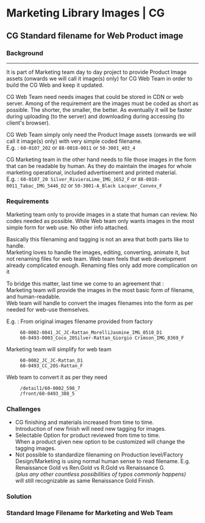 # Marketing Library Images | CG

## CG Standard filename for Web Product image

### Background
---
It is part of Marketing team day to day project to provide Product Image assets (onwards we will call it image(s) only) for CG Web Team in order to build the CG Web and keep it  updated.

CG Web Team need needs images that could be stored in CDN or web server. Among of the requirement are the images must be coded as short as possible. The shorter, the smaller, the better. As eventually it will be faster during uploading (to the server) and downloading during accessing (to client's browser).

CG Web Team simply only need the Product Image assets (onwards we will call it image(s) only) with very simple coded filename.  
E.g. : `60-0107_202` or `88-0018-0011` or `50-3001_403_4`  

CG Marketing team in the other hand needs to file those images in the form that can be readable by human. As they do maintain the images for whole marketing operational, included advertisement and printed material.  
E.g. : `60-0107_20 Silver_RivieraLime_IMG_1652_F` or `88-0018-0011_Tabac_IMG_5446_D2` or `50-3001-A_Black Lacquer_Convex_F`  

### Requirements
Marketing team only to provide images in a state that human can review. No codes needed as possible. 
While Web team only wants images in the most simple form for web use. No other info attached. 

Basically this filenaming and tagging is not an area that both parts like to handle.  
Marketing loves to handle the images, editing, converting, animate it, but not renaming files for web team. 
Web team feels that web development already complicated enough. Renaming files only add more complication on it

To bridge this matter, last time we come to an agreement that :  
Marketing team will provide the images in the most basic form of filename, and human-readable.  
Web team will handle to convert the images filenames into the form as per needed for web-use themselves.

E.g. :
From original images filename provided from factory  
```
     60-0002-0041_JC_JC-Rattan_MorelliJasmine_IMG_0510_D1  
     60-0493-0003_Coco_20Silver-Rattan_Giorgio Crimson_IMG_8369_F  
```
Marketing team will simplify for web team   
```
     60-0002_JC_JC-Rattan_D1  
     60-0493_CC_20S-Rattan_F  
```
Web team to convert it as per they need
```
     /detail1/60-0002_598_7  
     /front/60-0493_308_5  
```

### Challenges 

  * CG finishing and materials increased from time to time.  
    Introduction of new finish will need new tagging for images.
  * Selectable Option for product reviewed from time to time.  
    When a product given new option to be customized will change the tagging images.
  * Not possible to standardize filenaming on Production level/Factory
    Design/Marketing is using normal human sense to read filename. 
    E.g. Renaissance Gold vs Ren.Gold vs R.Gold vs Renaissance G.   
    _(plus any other countless possibilities of typos commonly happens)_  
    will still recognizable as same Renaissance Gold Finish. 

### Solution

### Standard Image Filename for Marketing and Web Team



